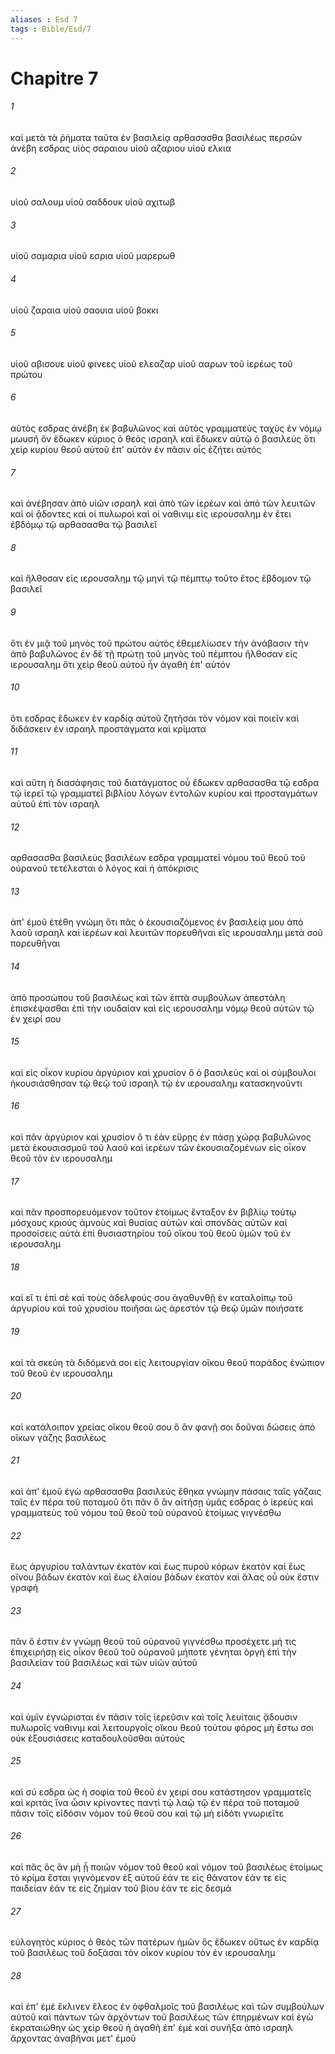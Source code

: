 ```yaml
---
aliases : Esd 7
tags : Bible/Esd/7
---
```


# Chapitre 7

###### 1
καὶ μετὰ τὰ ῥήματα ταῦτα ἐν βασιλείᾳ αρθασασθα βασιλέως περσῶν ἀνέβη εσδρας υἱὸς σαραιου υἱοῦ αζαριου υἱοῦ ελκια
###### 2
υἱοῦ σαλουμ υἱοῦ σαδδουκ υἱοῦ αχιτωβ
###### 3
υἱοῦ σαμαρια υἱοῦ εσρια υἱοῦ μαρερωθ
###### 4
υἱοῦ ζαραια υἱοῦ σαουια υἱοῦ βοκκι
###### 5
υἱοῦ αβισουε υἱοῦ φινεες υἱοῦ ελεαζαρ υἱοῦ ααρων τοῦ ἱερέως τοῦ πρώτου
###### 6
αὐτὸς εσδρας ἀνέβη ἐκ βαβυλῶνος καὶ αὐτὸς γραμματεὺς ταχὺς ἐν νόμῳ μωυσῆ ὃν ἔδωκεν κύριος ὁ θεὸς ισραηλ καὶ ἔδωκεν αὐτῷ ὁ βασιλεύς ὅτι χεὶρ κυρίου θεοῦ αὐτοῦ ἐπ' αὐτὸν ἐν πᾶσιν οἷς ἐζήτει αὐτός
###### 7
καὶ ἀνέβησαν ἀπὸ υἱῶν ισραηλ καὶ ἀπὸ τῶν ἱερέων καὶ ἀπὸ τῶν λευιτῶν καὶ οἱ ᾄδοντες καὶ οἱ πυλωροὶ καὶ οἱ ναθινιμ εἰς ιερουσαλημ ἐν ἔτει ἑβδόμῳ τῷ αρθασασθα τῷ βασιλεῖ
###### 8
καὶ ἤλθοσαν εἰς ιερουσαλημ τῷ μηνὶ τῷ πέμπτῳ τοῦτο ἔτος ἕβδομον τῷ βασιλεῖ
###### 9
ὅτι ἐν μιᾷ τοῦ μηνὸς τοῦ πρώτου αὐτὸς ἐθεμελίωσεν τὴν ἀνάβασιν τὴν ἀπὸ βαβυλῶνος ἐν δὲ τῇ πρώτῃ τοῦ μηνὸς τοῦ πέμπτου ἤλθοσαν εἰς ιερουσαλημ ὅτι χεὶρ θεοῦ αὐτοῦ ἦν ἀγαθὴ ἐπ' αὐτόν
###### 10
ὅτι εσδρας ἔδωκεν ἐν καρδίᾳ αὐτοῦ ζητῆσαι τὸν νόμον καὶ ποιεῖν καὶ διδάσκειν ἐν ισραηλ προστάγματα καὶ κρίματα
###### 11
καὶ αὕτη ἡ διασάφησις τοῦ διατάγματος οὗ ἔδωκεν αρθασασθα τῷ εσδρα τῷ ἱερεῖ τῷ γραμματεῖ βιβλίου λόγων ἐντολῶν κυρίου καὶ προσταγμάτων αὐτοῦ ἐπὶ τὸν ισραηλ
###### 12
αρθασασθα βασιλεὺς βασιλέων εσδρα γραμματεῖ νόμου τοῦ θεοῦ τοῦ οὐρανοῦ τετέλεσται ὁ λόγος καὶ ἡ ἀπόκρισις
###### 13
ἀπ' ἐμοῦ ἐτέθη γνώμη ὅτι πᾶς ὁ ἑκουσιαζόμενος ἐν βασιλείᾳ μου ἀπὸ λαοῦ ισραηλ καὶ ἱερέων καὶ λευιτῶν πορευθῆναι εἰς ιερουσαλημ μετὰ σοῦ πορευθῆναι
###### 14
ἀπὸ προσώπου τοῦ βασιλέως καὶ τῶν ἑπτὰ συμβούλων ἀπεστάλη ἐπισκέψασθαι ἐπὶ τὴν ιουδαίαν καὶ εἰς ιερουσαλημ νόμῳ θεοῦ αὐτῶν τῷ ἐν χειρί σου
###### 15
καὶ εἰς οἶκον κυρίου ἀργύριον καὶ χρυσίον ὃ ὁ βασιλεὺς καὶ οἱ σύμβουλοι ἡκουσιάσθησαν τῷ θεῷ τοῦ ισραηλ τῷ ἐν ιερουσαλημ κατασκηνοῦντι
###### 16
καὶ πᾶν ἀργύριον καὶ χρυσίον ὅ τι ἐὰν εὕρῃς ἐν πάσῃ χώρᾳ βαβυλῶνος μετὰ ἑκουσιασμοῦ τοῦ λαοῦ καὶ ἱερέων τῶν ἑκουσιαζομένων εἰς οἶκον θεοῦ τὸν ἐν ιερουσαλημ
###### 17
καὶ πᾶν προσπορευόμενον τοῦτον ἑτοίμως ἔνταξον ἐν βιβλίῳ τούτῳ μόσχους κριούς ἀμνοὺς καὶ θυσίας αὐτῶν καὶ σπονδὰς αὐτῶν καὶ προσοίσεις αὐτὰ ἐπὶ θυσιαστηρίου τοῦ οἴκου τοῦ θεοῦ ὑμῶν τοῦ ἐν ιερουσαλημ
###### 18
καὶ εἴ τι ἐπὶ σὲ καὶ τοὺς ἀδελφούς σου ἀγαθυνθῇ ἐν καταλοίπῳ τοῦ ἀργυρίου καὶ τοῦ χρυσίου ποιῆσαι ὡς ἀρεστὸν τῷ θεῷ ὑμῶν ποιήσατε
###### 19
καὶ τὰ σκεύη τὰ διδόμενά σοι εἰς λειτουργίαν οἴκου θεοῦ παράδος ἐνώπιον τοῦ θεοῦ ἐν ιερουσαλημ
###### 20
καὶ κατάλοιπον χρείας οἴκου θεοῦ σου ὃ ἂν φανῇ σοι δοῦναι δώσεις ἀπὸ οἴκων γάζης βασιλέως
###### 21
καὶ ἀπ' ἐμοῦ ἐγὼ αρθασασθα βασιλεύς ἔθηκα γνώμην πάσαις ταῖς γάζαις ταῖς ἐν πέρα τοῦ ποταμοῦ ὅτι πᾶν ὃ ἂν αἰτήσῃ ὑμᾶς εσδρας ὁ ἱερεὺς καὶ γραμματεὺς τοῦ νόμου τοῦ θεοῦ τοῦ οὐρανοῦ ἑτοίμως γιγνέσθω
###### 22
ἕως ἀργυρίου ταλάντων ἑκατὸν καὶ ἕως πυροῦ κόρων ἑκατὸν καὶ ἕως οἴνου βάδων ἑκατὸν καὶ ἕως ἐλαίου βάδων ἑκατὸν καὶ ἅλας οὗ οὐκ ἔστιν γραφή
###### 23
πᾶν ὅ ἐστιν ἐν γνώμῃ θεοῦ τοῦ οὐρανοῦ γιγνέσθω προσέχετε μή τις ἐπιχειρήσῃ εἰς οἶκον θεοῦ τοῦ οὐρανοῦ μήποτε γένηται ὀργὴ ἐπὶ τὴν βασιλείαν τοῦ βασιλέως καὶ τῶν υἱῶν αὐτοῦ
###### 24
καὶ ὑμῖν ἐγνώρισται ἐν πᾶσιν τοῖς ἱερεῦσιν καὶ τοῖς λευίταις ᾄδουσιν πυλωροῖς ναθινιμ καὶ λειτουργοῖς οἴκου θεοῦ τούτου φόρος μὴ ἔστω σοι οὐκ ἐξουσιάσεις καταδουλοῦσθαι αὐτούς
###### 25
καὶ σύ εσδρα ὡς ἡ σοφία τοῦ θεοῦ ἐν χειρί σου κατάστησον γραμματεῖς καὶ κριτάς ἵνα ὦσιν κρίνοντες παντὶ τῷ λαῷ τῷ ἐν πέρα τοῦ ποταμοῦ πᾶσιν τοῖς εἰδόσιν νόμον τοῦ θεοῦ σου καὶ τῷ μὴ εἰδότι γνωριεῖτε
###### 26
καὶ πᾶς ὃς ἂν μὴ ᾖ ποιῶν νόμον τοῦ θεοῦ καὶ νόμον τοῦ βασιλέως ἑτοίμως τὸ κρίμα ἔσται γιγνόμενον ἐξ αὐτοῦ ἐάν τε εἰς θάνατον ἐάν τε εἰς παιδείαν ἐάν τε εἰς ζημίαν τοῦ βίου ἐάν τε εἰς δεσμά
###### 27
εὐλογητὸς κύριος ὁ θεὸς τῶν πατέρων ἡμῶν ὃς ἔδωκεν οὕτως ἐν καρδίᾳ τοῦ βασιλέως τοῦ δοξάσαι τὸν οἶκον κυρίου τὸν ἐν ιερουσαλημ
###### 28
καὶ ἐπ' ἐμὲ ἔκλινεν ἔλεος ἐν ὀφθαλμοῖς τοῦ βασιλέως καὶ τῶν συμβούλων αὐτοῦ καὶ πάντων τῶν ἀρχόντων τοῦ βασιλέως τῶν ἐπηρμένων καὶ ἐγὼ ἐκραταιώθην ὡς χεὶρ θεοῦ ἡ ἀγαθὴ ἐπ' ἐμέ καὶ συνῆξα ἀπὸ ισραηλ ἄρχοντας ἀναβῆναι μετ' ἐμοῦ

